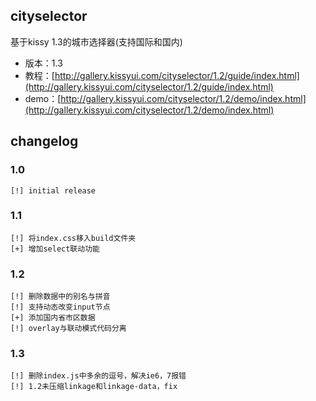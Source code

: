## cityselector

基于kissy 1.3的城市选择器(支持国际和国内)

* 版本：1.3
* 教程：[http://gallery.kissyui.com/cityselector/1.2/guide/index.html](http://gallery.kissyui.com/cityselector/1.2/guide/index.html)
* demo：[http://gallery.kissyui.com/cityselector/1.2/demo/index.html](http://gallery.kissyui.com/cityselector/1.2/demo/index.html)

## changelog

### 1.0

	[!] initial release

### 1.1

    [!] 将index.css移入build文件夹
    [+] 增加select联动功能

### 1.2
	
	[!] 删除数据中的别名与拼音
    [!] 支持动态改变input节点
    [+] 添加国内省市区数据
    [!] overlay与联动模式代码分离

### 1.3 
    
    [!] 删除index.js中多余的逗号，解决ie6，7报错
    [!] 1.2未压缩linkage和linkage-data，fix